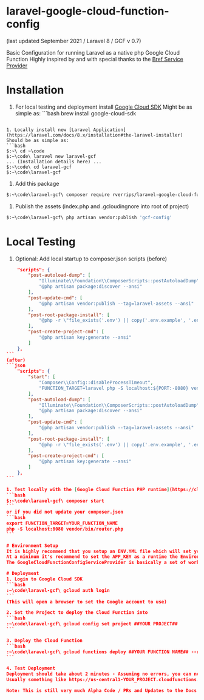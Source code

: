 # laravel-google-cloud-function-config
(last updated September 2021 / Laravel 8 / GCF v 0.7)

Basic Configuration for running Laravel as a native php Google Cloud Function
Highly inspired by and with special thanks to the [Bref Service Provider](https://github.com/brefphp/laravel-bridge/blob/master/src/BrefServiceProvider.php)

# Installation
1. For local testing and deployment install [Google Cloud SDK](https://cloud.google.com/sdk/docs/install)
Might be as simple as: ```bash
brew install google-cloud-sdk
```

1. Locally install new [Laravel Application](https://laravel.com/docs/8.x/installation#the-laravel-installer)
Should be as simple as:
```bash
$:~\ cd ~\code
$:~\code\ laravel new laravel-gcf
... (Installation details here) ...
$:~\code\ cd laravel-gcf
$:~\code\laravel-gcf
```

1. Add this package
```bash
$:~\code\laravel-gcf\ composer require rverrips/laravel-google-cloud-function-config
```

1. Publish the assets (index.php and .gcloudingnore into root of project)
```bash
$:~\code\laravel-gcf\ php artisan vendor:publish 'gcf-config'
```

# Local Testing
1. Optional: Add local startup to composer.json scripts
(before)
````json
    "scripts": {
        "post-autoload-dump": [
            "Illuminate\\Foundation\\ComposerScripts::postAutoloadDump",
            "@php artisan package:discover --ansi"
        ],
        "post-update-cmd": [
            "@php artisan vendor:publish --tag=laravel-assets --ansi"
        ],
        "post-root-package-install": [
            "@php -r \"file_exists('.env') || copy('.env.example', '.env');\""
        ],
        "post-create-project-cmd": [
            "@php artisan key:generate --ansi"
        ]
    },
```
(after)
```json
    "scripts": {
        "start": [
            "Composer\\Config::disableProcessTimeout",
            "FUNCTION_TARGET=laravel php -S localhost:${PORT:-8080} vendor/bin/router.php"
        ],
        "post-autoload-dump": [
            "Illuminate\\Foundation\\ComposerScripts::postAutoloadDump",
            "@php artisan package:discover --ansi"
        ],
        "post-update-cmd": [
            "@php artisan vendor:publish --tag=laravel-assets --ansi"
        ],
        "post-root-package-install": [
            "@php -r \"file_exists('.env') || copy('.env.example', '.env');\""
        ],
        "post-create-project-cmd": [
            "@php artisan key:generate --ansi"
        ]
    },
```

1. Test locally with the [Google Cloud Function PHP runtime](https://cloud.google.com/functions/docs/running/function-frameworks#functions-local-ff-configure-php)
```bash
$:~\code\laravel-gcf\ composer start
```
or if you did not update your composer.json
```bash
export FUNCTION_TARGET=YOUR_FUNCTION_NAME
php -S localhost:8080 vendor/bin/router.php
```

# Environment Setup
It is highly recommend that you setup an ENV.YML file which will set your runtime environment variables in the Google Cloud.  Remember that the Google Cloud function does not persist any data, so if you require any file cache, session caching etc. to be shared across deployed functions you will need to map a Google Storage location (Currently outside the scope of this README.md)
At a minimum it's recommend to set the APP_KEY as a runtime the Environment Variable
The GoogleCloudFunctionConfigServiceProvider is basically a set of working defaults for your .env file

# Deployment
1. Login to Google Cloud SDK
```bash
:~\code\laravel-gcf\ gcloud auth login
```
(This will open a browser to set the Google account to use)

2. Set the Project to deploy the Cloud Function into
```bash
:~\code\laravel-gcf\ gcloud config set project ##YOUR PROJECT##
```

3. Deploy the Cloud Function
```bash
:~\code\laravel-gcf\ gcloud functions deploy ##YOUR FUNCTION NAME## --runtime php74 --allow-unauthenticated --trigger-http --env-vars-file env.yml --entry-point=laravel
```

4. Test Deployment
Deployment should take about 2 minutes - Assuming no errors, you can now view your laravel app at the specified location in the deployment.
Usually something like https://us-central1-YOUR_PROJECT.cloudfunctions.net/YOUR_FUNCTION

Note: This is still very much Alpha Code / PRs and Updates to the Docs welcome
